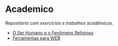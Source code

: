 # Academico
_Repositório com exercícios e trabalhos acadêmicos._

- [O Ser Humano e o Fenômeno Religioso](https://arturguedes.github.io/Academico/religiao/)
- [Ferramentas para WEB](https://arturguedes.github.io/Academico/web-i/)
